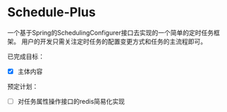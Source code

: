 # Schedule-Plus
一个基于Spring的SchedulingConfigurer接口去实现的一个简单的定时任务框架。
用户的开发只需关注定时任务的配置变更方式和任务的主流程即可。

已完成目标：
- [x] 主体内容

预定计划：
- [ ] 对任务属性操作接口的redis简易化实现
